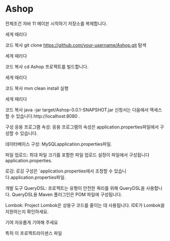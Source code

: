 # Ashop
전제조건
자바 11
메이븐
시작하기
저장소를 복제합니다.

세게 때리다

코드 복사
git clone https://github.com/your-username/Ashop.git
탐색

세게 때리다

코드 복사
cd Ashop
프로젝트를 빌드합니다.

세게 때리다

코드 복사
mvn clean install
실행

세게 때리다

코드 복사
java -jar target/Ashop-0.0.1-SNAPSHOT.jar
신청서는 다음에서 액세스할 수 있습니다.http://localhost:8080 .

구성
응용 프로그램 속성: 응용 프로그램의 속성은 application.properties파일에서 구성할 수 있습니다.

데이터베이스 구성: MySQLapplication.properties파일.

파일 업로드: 최대 파일 크기를 포함한 파일 업로드 설정이 파일에서 구성됩니다 application.properties.

로깅: 로깅 구성은 `application.properties에서 조정할 수 있습니다.application.properties파일.

개발 도구
QueryDSL: 프로젝트는 유형이 안전한 쿼리를 위해 QueryDSL을 사용합니다. QueryDSL용 Maven 플러그인은 POM 파일에 구성됩니다.

Lombok: Project Lombok은 상용구 코드를 줄이는 데 사용됩니다. IDE가 Lombok을 지원하는지 확인하세요.

기여
자유롭게 기여해 주세요

특허
이 프로젝트라이센스 파일

